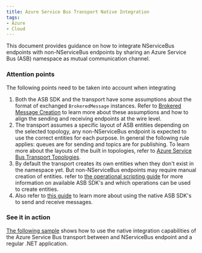 ```yaml
---
title: Azure Service Bus Transport Native Integration
tags:
- Azure
- Cloud
---
```


This document provides guidance on how to integrate NServiceBus endpoints with non-NServiceBus endpoints by sharing an Azure Service Bus (ASB) namespace as mutual communication channel.

### Attention points

The following points need to be taken into account when integrating

1. Both the ASB SDK and the transport have some assumptions about the format of exchanged `BrokeredMessage` instances. Refer to [Brokered Message Creation](brokered-message-creation.md) to learn more about these assumptions and how to align the sending and receiving endpoints at the wire level.
2. The transport assumes a specific layout of ASB entities depending on the selected topology, any non-NServiceBus endpoint is expected to use the correct entities for each purpose. In general the following rule applies: queues are for sending and topics are for publishing. To learn more about the layouts of the built in topologies, refer to [Azure Service Bus Transport Topologies](/nservicebus/azure-service-bus/topologies/).
3. By default the transport creates its own entities when they don't exist in the namespace yet. But non-NServiceBus endpoints may require manual creation of entities. refer to [the operational scripting guide](operational-scripting.md) for more information on available ASB SDK's and which operations can be used to create entities.
4. Also refer to [this guide](operational-scripting.md) to learn more about using the native ASB SDK's to send and receive messages.

### See it in action

[The following sample](/samples/azure/native-integration-asb/) shows how to use the native integration capabilities of the Azure Service Bus transport between and NServiceBus endpoint and a regular .NET application.
